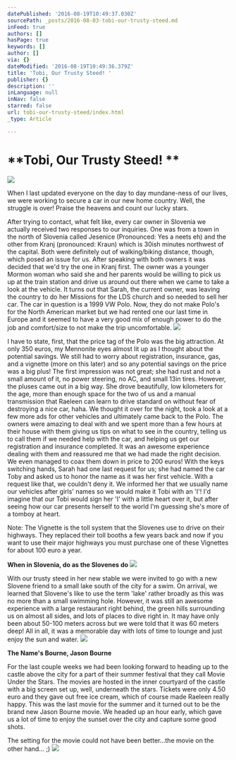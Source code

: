 ```yaml
---
datePublished: '2016-08-19T10:49:37.030Z'
sourcePath: _posts/2016-08-03-tobi-our-trusty-steed.md
inFeed: true
authors: []
hasPage: true
keywords: []
author: []
via: {}
dateModified: '2016-08-19T10:49:36.379Z'
title: 'Tobi, Our Trusty Steed! '
publisher: {}
description: ''
inLanguage: null
inNav: false
starred: false
url: tobi-our-trusty-steed/index.html
_type: Article

---
```

# **Tobi, Our Trusty Steed! **
![](https://the-grid-user-content.s3-us-west-2.amazonaws.com/99a61af0-6a6f-4ef2-81b2-2788c75e032d.jpg)

When I last updated everyone on the day to day mundane-ness of our lives, we were working to secure a car in our new home country. Well, the struggle is over! Praise the heavens and count our lucky stars.

After trying to contact, what felt like, every car owner in Slovenia we actually received two responses to our inquiries. One was from a town in the north of Slovenia called Jesenice (Pronounced: Yes a neets eh) and the other from Kranj (pronounced: Kraun) which is 30ish minutes northwest of the capital. Both were definitely out of walking/biking distance, though, which posed an issue for us. After speaking with both owners it was decided that we'd try the one in Kranj first. The owner was a younger Mormon woman who said she and her parents would be willing to pick us up at the train station and drive us around out there when we came to take a look at the vehicle. It turns out that Sarah, the current owner, was leaving the country to do her Missions for the LDS church and so needed to sell her car. The car in question is a 1999 VW Polo. Now, they do not make Polo's for the North American market but we had rented one our last time in Europe and it seemed to have a very good mix of enough power to do the job and comfort/size to not make the trip uncomfortable.
![](https://the-grid-user-content.s3-us-west-2.amazonaws.com/e3ebe530-dd00-4d6a-9d69-1212c64d60a8.jpg)

I have to state, first, that the price tag of the Polo was the big attraction. At only 350 euros, my Mennonite eyes almost lit up as I thought about the potential savings. We still had to worry about registration, insurance, gas, and a vignette (more on this later) and so any potential savings on the price was a big plus! The first impression was not great; she had rust and not a small amount of it, no power steering, no AC, and small 13in tires. However, the pluses came out in a big way. She drove beautifully, low kilometers for the age, more than enough space for the two of us and a manual transmission that Raeleen can learn to drive standard on without fear of destroying a nice car, haha. We thought it over for the night, took a look at a few more ads for other vehicles and ultimately came back to the Polo. The owners were amazing to deal with and we spent more than a few hours at their house with them giving us tips on what to see in the country, telling us to call them if we needed help with the car, and helping us get our registration and insurance completed. It was an awesome experience dealing with them and reassured me that we had made the right decision. We even managed to coax them down in price to 200 euros! With the keys switching hands, Sarah had one last request for us; she had named the car Toby and asked us to honor the name as it was her first vehicle. With a request like that, we couldn't deny it. We informed her that we usually name our vehicles after girls' names so we would make it Tobi with an 'I'! I'd imagine that our Tobi would sign her 'I' with a little heart over it, but after seeing how our car presents herself to the world I'm guessing she's more of a tomboy at heart.

Note: The Vignette is the toll system that the Slovenes use to drive on their highways. They replaced their toll booths a few years back and now if you want to use their major highways you must purchase one of these Vignettes for about 100 euro a year.

**When in Slovenia, do as the Slovenes do**
![](https://the-grid-user-content.s3-us-west-2.amazonaws.com/2269f8a5-dc7f-4078-bc6a-050a5b59e29f.jpg)

With our trusty steed in her new stable we were invited to go with a new Slovene friend to a small lake south of the city for a swim. On arrival, we learned that Slovene's like to use the term 'lake' rather broadly as this was no more than a small swimming hole. However, it was still an awesome experience with a large restaurant right behind, the green hills surrounding us on almost all sides, and lots of places to dive right in. It may have only been about 50-100 meters across but we were told that it was 60 meters deep! All in all, it was a memorable day with lots of time to lounge and just enjoy the sun and water.
![](https://the-grid-user-content.s3-us-west-2.amazonaws.com/99cb4a81-3b7e-415c-bc1f-c720463916d4.jpg)

**The Name's Bourne, Jason Bourne**

For the last couple weeks we had been looking forward to heading up to the castle above the city for a part of their summer festival that they call Movie Under the Stars. The movies are hosted in the inner courtyard of the castle with a big screen set up, well, underneath the stars. Tickets were only 4.50 euro and they gave out free ice cream, which of course made Raeleen really happy. This was the last movie for the summer and it turned out to be the brand new Jason Bourne movie. We headed up an hour early, which gave us a lot of time to enjoy the sunset over the city and capture some good shots.

The setting for the movie could not have been better...the movie on the other hand... ;)
![](https://the-grid-user-content.s3-us-west-2.amazonaws.com/f3e25ecb-8024-4de9-b5e3-9f8a717aadb3.jpg)